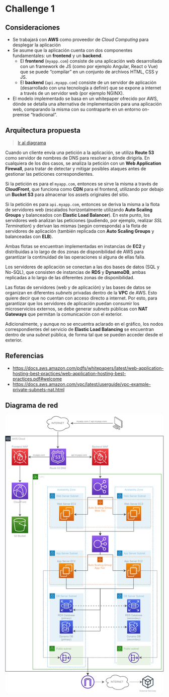# Challenge 1

## Consideraciones

* Se trabajará con **AWS** como proveedor de *Cloud Computing* para desplegar la aplicación
* Se asume que la aplicación cuenta con dos componentes fundamentales: un **frontend** y un **backend**. 
  * El **frontend** (`myapp.com`) consiste de una aplicación web desarrollada con un framework de JS (como por ejemplo Angular, React o Vue) que se puede “compilar” en un conjunto de archivos HTML, CSS y JS.
  * El **backend** (`api.myapp.com`) consiste de un servidor de aplicación (desarrollado con una tecnología a definir) que se expone a internet a través de un servidor web (por ejemplo NGINX).
* El modelo implementado se basa en un whitepaper ofrecido por AWS, dónde se detalla una alternativa de implementación para una aplicación web, comparando la misma con su contraparte en un entorno on-premise “tradicional”.

## Arquitectura propuesta

> [Ir al diagrama](#diagrama-de-red)

Cuando un cliente envía una petición a la aplicación, se utiliza **Route 53** como servidor de nombres de DNS para resolver a dónde dirigirla. En cualquiera de los dos casos, se analiza la petición con un **Web Application Firewall**, para tratar de detectar y mitigar posibles ataques antes de gestionar las peticiones correspondientes.

Si la petición es para el `myapp.com`, entonces se sirve la misma a través de **CloudFront**, que funciona como **CDN** para el frontend, utilizando por debajo un **Bucket S3** para almacenar los assets originales del sitio. 

Si la petición es para `api.myapp.com`, entonces se deriva la misma a la flota de servidores web (escalados horizontalmente utilizando **Auto Scaling Groups** y balanceados con **Elastic Load Balancer**). En este punto, los servidores web analizan las peticiones (pudiendo, por ejemplo, realizar *SSL Termination*) y derivan las mismas (según corresponda) a la flota de servidores de aplicación (también replicada con **Auto Scaling Groups** y balanceadas con **ELB**). 

Ambas flotas se encuentran implementadas en instancias de **EC2** y distribuidas a lo largo de dos zonas de disponibilidad de AWS para garantizar la continuidad de las operaciones si alguna de ellas falla. 

Los servidores de aplicación se conectan a las dos bases de datos (SQL y No-SQL), que consisten de instancias de **RDS** y **DynamoDB**, ambas replicadas a lo largo de las diferentes zonas de disponibilidad. 

Las flotas de servidores (web y de aplicación) y las bases de datos se organizan en diferentes *subnets* privadas dentro de la **VPC** de AWS. Esto quiere decir que no cuentan con acceso directo a internet. Por esto, para garantizar que los servidores de aplicación puedan consumir los microservicios externos, se debe generar *subnets* públicas con **NAT Gateways** que permitan la comunicación con el exterior. 

Adicionalmente, y aunque no se encuentra aclarado en el gráfico, los nodos correspondientes del servicio de **Elastic Load Balancing** se encuentran dentro de una *subnet* pública, de forma tal que se pueden acceder desde el exterior. 

## Referencias

* https://docs.aws.amazon.com/pdfs/whitepapers/latest/web-application-hosting-best-practices/web-application-hosting-best-practices.pdf#welcome
* https://docs.aws.amazon.com/vpc/latest/userguide/vpc-example-private-subnets-nat.html

## Diagrama de red

![Diagrama de Red desafío 1](challenge-1.png)